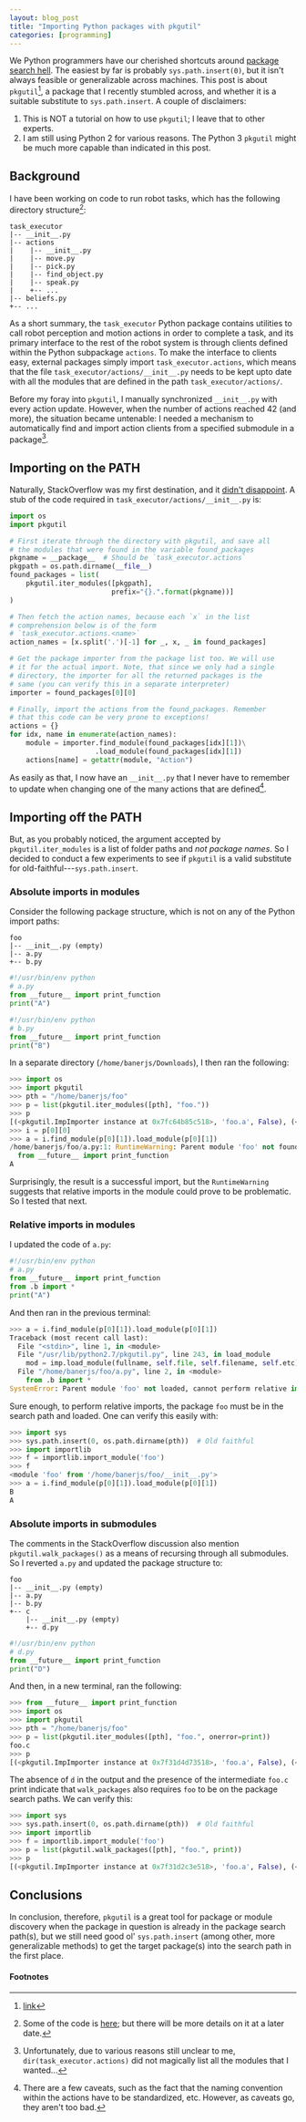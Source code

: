 ```yaml
---
layout: blog_post
title: "Importing Python packages with pkgutil"
categories: [programming]
---
```


We Python programmers have our cherished shortcuts around [package search hell](https://xkcd.com/1987/). The easiest by far is probably `sys.path.insert(0)`, but it isn't always feasible or generalizable across machines. This post is about `pkgutil`[^docs-link], a package that I recently stumbled across, and whether it is a suitable substitute to `sys.path.insert`. A couple of disclaimers:

1. This is NOT a tutorial on how to use `pkgutil`; I leave that to other experts.
1. I am still using Python 2 for various reasons. The Python 3 `pkgutil` might be much more capable than indicated in this post.


## Background

I have been working on code to run robot tasks, which has the following directory structure[^assitance-arbitration]:

```
task_executor
|-- __init__.py
|-- actions
|    |-- __init__.py
|    |-- move.py
|    |-- pick.py
|    |-- find_object.py
|    |-- speak.py
|    +-- ...
|-- beliefs.py
+-- ...

```

As a short summary, the `task_executor` Python package contains utilities to call robot perception and motion actions in order to complete a task, and its primary interface to the rest of the robot system is through clients defined within the Python subpackage `actions`. To make the interface to clients easy, external packages simply import `task_executor.actions`, which means that the file `task_executor/actions/__init__.py` needs to be kept upto date with all the modules that are defined in the path `task_executor/actions/`.

Before my foray into `pkgutil`, I manually synchronized `__init__.py` with every action update. However, when the number of actions reached 42 (and more), the situation became untenable: I needed a mechanism to automatically find and import action clients from a specified submodule in a package[^does-not-work].


## Importing on the PATH

Naturally, StackOverflow was my first destination, and it [didn't disappoint](https://stackoverflow.com/questions/487971/is-there-a-standard-way-to-list-names-of-python-modules-in-a-package). A stub of the code required in `task_executor/actions/__init__.py` is:

```python
import os
import pkgutil

# First iterate through the directory with pkgutil, and save all
# the modules that were found in the variable found_packages
pkgname = __package__  # Should be `task_executor.actions`
pkgpath = os.path.dirname(__file__)
found_packages = list(
    pkgutil.iter_modules([pkgpath],
                         prefix="{}.".format(pkgname))]
)

# Then fetch the action names, because each `x` in the list
# comprehension below is of the form
# `task_executor.actions.<name>`
action_names = [x.split('.')[-1] for _, x, _ in found_packages]

# Get the package importer from the package list too. We will use
# it for the actual import. Note, that since we only had a single
# directory, the importer for all the returned packages is the
# same (you can verify this in a separate interpreter)
importer = found_packages[0][0]

# Finally, import the actions from the found_packages. Remember
# that this code can be very prone to exceptions!
actions = {}
for idx, name in enumerate(action_names):
    module = importer.find_module(found_packages[idx][1])\
                     .load_module(found_packages[idx][1])
    actions[name] = getattr(module, "Action")
```

As easily as that, I now have an `__init__.py` that I never have to remember to update when changing one of the many actions that are defined[^but-caveat].


## Importing off the PATH

But, as you probably noticed, the argument accepted by `pkgutil.iter_modules` is a list of folder paths and *not package names*. So I decided to conduct a few experiments to see if `pkgutil` is a valid substitute for old-faithful---`sys.path.insert`.

### Absolute imports in modules

Consider the following package structure, which is not on any of the Python import paths:

```
foo
|-- __init__.py (empty)
|-- a.py
+-- b.py
```

```python
#!/usr/bin/env python
# a.py
from __future__ import print_function
print("A")
```

```python
#!/usr/bin/env python
# b.py
from __future__ import print_function
print("B")
```

In a separate directory (`/home/banerjs/Downloads`), I then ran the following:

```python
>>> import os
>>> import pkgutil
>>> pth = "/home/banerjs/foo"
>>> p = list(pkgutil.iter_modules([pth], "foo."))
>>> p
[(<pkgutil.ImpImporter instance at 0x7fc64b85c518>, 'foo.a', False), (<pkgutil.ImpImporter instance at 0x7fc64b85c518>, 'foo.b', False)]
>>> i = p[0][0]
>>> a = i.find_module(p[0][1]).load_module(p[0][1])
/home/banerjs/foo/a.py:1: RuntimeWarning: Parent module 'foo' not found while handling absolute import
  from __future__ import print_function
A
```

Surprisingly, the result is a successful import, but the `RuntimeWarning` suggests that relative imports in the module could prove to be problematic. So I tested that next.

### Relative imports in modules

I updated the code of `a.py`:

```python
#!/usr/bin/env python
# a.py
from __future__ import print_function
from .b import *
print("A")
```

And then ran in the previous terminal:

```python
>>> a = i.find_module(p[0][1]).load_module(p[0][1])
Traceback (most recent call last):
  File "<stdin>", line 1, in <module>
  File "/usr/lib/python2.7/pkgutil.py", line 243, in load_module
    mod = imp.load_module(fullname, self.file, self.filename, self.etc)
  File "/home/banerjs/foo/a.py", line 2, in <module>
    from .b import *
SystemError: Parent module 'foo' not loaded, cannot perform relative import
```

Sure enough, to perform relative imports, the package `foo` must be in the search path and loaded. One can verify this easily with:

```python
>>> import sys
>>> sys.path.insert(0, os.path.dirname(pth))  # Old faithful
>>> import importlib
>>> f = importlib.import_module('foo')
>>> f
<module 'foo' from '/home/banerjs/foo/__init__.py'>
>>> a = i.find_module(p[0][1]).load_module(p[0][1])
B
A
```

### Absolute imports in submodules

The comments in the StackOverflow discussion also mention `pkgutil.walk_packages()` as a means of recursing through all submodules. So I reverted `a.py` and updated the package structure to:

```
foo
|-- __init__.py (empty)
|-- a.py
|-- b.py
+-- c
    |-- __init__.py (empty)
    +-- d.py
```
```python
#!/usr/bin/env python
# d.py
from __future__ import print_function
print("D")
```

And then, in a new terminal, ran the following:

```python
>>> from __future__ import print_function
>>> import os
>>> import pkgutil
>>> pth = "/home/banerjs/foo"
>>> p = list(pkgutil.iter_modules([pth], "foo.", onerror=print))
foo.c
>>> p
[(<pkgutil.ImpImporter instance at 0x7f31d4d73518>, 'foo.a', False), (<pkgutil.ImpImporter instance at 0x7f31d4d73518>, 'foo.b', False), (<pkgutil.ImpImporter instance at 0x7f31d4d73518>, 'foo.c', True)]
```

The absence of `d` in the output and the presence of the intermediate `foo.c` print indicate that `walk_packages` also requires `foo` to be on the package search paths. We can verify this:

```python
>>> import sys
>>> sys.path.insert(0, os.path.dirname(pth))  # Old faithful
>>> import importlib
>>> f = importlib.import_module('foo')
>>> p = list(pkgutil.walk_packages([pth], "foo.", print))
>>> p
[(<pkgutil.ImpImporter instance at 0x7f31d2c3e518>, 'foo.a', False), (<pkgutil.ImpImporter instance at 0x7f31d2c3e518>, 'foo.b', False), (<pkgutil.ImpImporter instance at 0x7f31d2c3e518>, 'foo.c', True), (<pkgutil.ImpImporter instance at 0x7f31d2c3e680>, 'foo.c.d', False)]
```


## Conclusions

In conclusion, therefore, `pkgutil` is a great tool for package or module discovery when the package in question is already in the package search path(s), but we still need good ol' `sys.path.insert` (among other, more generalizable methods) to get the target package(s) into the search path in the first place.


#### Footnotes

[^docs-link]: [link](http://docs.python.org/library/pkgutil.html)

[^assitance-arbitration]: Some of the code is [here](https://github.com/GT-RAIL/assistance_arbitration); but there will be more details on it at a later date.

[^does-not-work]: Unfortunately, due to various reasons still unclear to me, `dir(task_executor.actions)` did not magically list all the modules that I wanted...

[^but-caveat]: There are a few caveats, such as the fact that the naming convention within the actions have to be standardized, etc. However, as caveats go, they aren't too bad.
